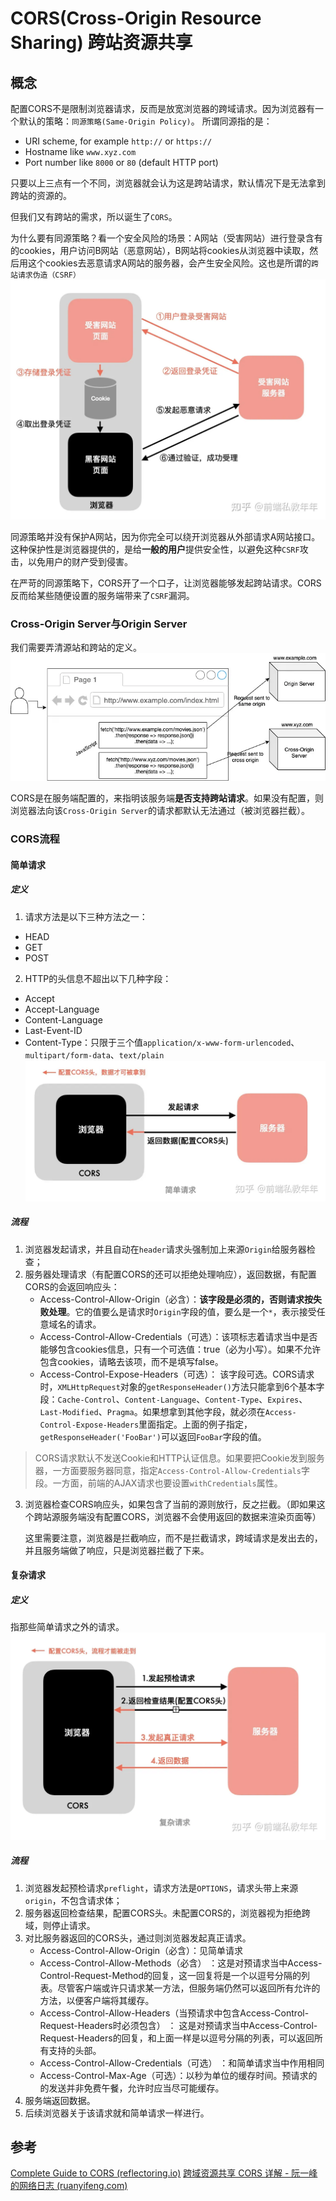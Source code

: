 # CORS(Cross-Origin Resource Sharing) 跨站资源共享

## 概念

配置CORS不是限制浏览器请求，反而是放宽浏览器的跨域请求。因为浏览器有一个默认的策略：`同源策略(Same-Origin Policy)`。
所谓同源指的是：
- URI scheme, for example `http://` or `https://`
- Hostname like `www.xyz.com`
- Port number like `8000` or `80` (default HTTP port)

只要以上三点有一个不同，浏览器就会认为这是跨站请求，默认情况下是无法拿到跨站的资源的。

但我们又有跨站的需求，所以诞生了`CORS`。

为什么要有同源策略？看一个安全风险的场景：A网站（受害网站）进行登录含有的cookies，用户访问B网站（恶意网站），B网站将cookies从浏览器中读取，然后用这个cookies去恶意请求A网站的服务器，会产生安全风险。这也是所谓的`跨站请求伪造（CSRF）`
![](../attachments/Pasted%20image%2020230808185806.png)

同源策略并没有保护A网站，因为你完全可以绕开浏览器从外部请求A网站接口。这种保护性是浏览器提供的，是给**一般的用户**提供安全性，以避免这种`CSRF`攻击，以免用户的财产受到侵害。

在严苛的同源策略下，CORS开了一个口子，让浏览器能够发起跨站请求。CORS反而给某些随便设置的服务端带来了`CSRF`漏洞。

### Cross-Origin Server与Origin Server
我们需要弄清源站和跨站的定义。
![](../attachments/Pasted%20image%2020230808191824.png)

CORS是在服务端配置的，来指明该服务端**是否支持跨站请求**。如果没有配置，则浏览器法向该`Cross-Origin Server`的请求都默认无法通过（被浏览器拦截）。

### CORS流程

#### 简单请求
##### 定义

1) 请求方法是以下三种方法之一：
- HEAD
- GET
- POST
2) HTTP的头信息不超出以下几种字段：
- Accept
- Accept-Language
- Content-Language
- Last-Event-ID
- Content-Type：只限于三个值`application/x-www-form-urlencoded`、`multipart/form-data`、`text/plain`
![](../attachments/Pasted%20image%2020230808192247.png)
##### 流程
1. 浏览器发起请求，并且自动在`header`请求头强制加上来源`Origin`给服务器检查；
2. 服务器处理请求（有配置CORS的还可以拒绝处理响应），返回数据，有配置CORS的会返回响应头：
	- Access-Control-Allow-Origin（必含）：**该字段是必须的，否则请求按失败处理**。它的值要么是请求时`Origin`字段的值，要么是一个`*`，表示接受任意域名的请求。
	- Access-Control-Allow-Credentials（可选）：该项标志着请求当中是否能够包含cookies信息，只有一个可选值：true（必为小写）。如果不允许包含cookies，请略去该项，而不是填写false。
	- Access-Control-Expose-Headers（可选）： 该字段可选。CORS请求时，`XMLHttpRequest`对象的`getResponseHeader()`方法只能拿到6个基本字段：`Cache-Control`、`Content-Language`、`Content-Type`、`Expires`、`Last-Modified`、`Pragma`。如果想拿到其他字段，就必须在`Access-Control-Expose-Headers`里面指定。上面的例子指定，`getResponseHeader('FooBar')`可以返回`FooBar`字段的值。

> CORS请求默认不发送Cookie和HTTP认证信息。如果要把Cookie发到服务器，一方面要服务器同意，指定`Access-Control-Allow-Credentials`字段。一方面，前端的AJAX请求也要设置`withCredentials`属性。

3. 浏览器检查CORS响应头，如果包含了当前的源则放行，反之拦截。（即如果这个跨站源服务端没有配置CORS，浏览器不会使用返回的数据来渲染页面等）

	这里需要注意，浏览器是拦截响应，而不是拦截请求，跨域请求是发出去的，并且服务端做了响应，只是浏览器拦截了下来。
#### 复杂请求

##### 定义 
指那些简单请求之外的请求。
![](../attachments/Pasted%20image%2020230808212302.png)

##### 流程
1. 浏览器发起预检请求`preflight`，请求方法是`OPTIONS`，请求头带上来源`origin`，不包含请求体；
2. 服务器返回检查结果，配置CORS头。未配置CORS的，浏览器视为拒绝跨域，则停止请求。
3. 对比服务器返回的CORS头，通过则浏览器发起真正请求。
	 - Access-Control-Allow-Origin（必含）：见简单请求
	 - Access-Control-Allow-Methods（必含） ：这是对预请求当中Access-Control-Request-Method的回复，这一回复将是一个以逗号分隔的列表。尽管客户端或许只请求某一方法，但服务端仍然可以返回所有允许的方法，以便客户端将其缓存。 
	 - Access-Control-Allow-Headers（当预请求中包含Access-Control-Request-Headers时必须包含） ： 这是对预请求当中Access-Control-Request-Headers的回复，和上面一样是以逗号分隔的列表，可以返回所有支持的头部。
	 - Access-Control-Allow-Credentials（可选） ：和简单请求当中作用相同 
	 - Access-Control-Max-Age（可选）：以秒为单位的缓存时间。预请求的的发送并非免费午餐，允许时应当尽可能缓存。
4. 服务端返回数据。
5. 后续浏览器关于该请求就和简单请求一样进行。
## 参考

[Complete Guide to CORS (reflectoring.io)](https://reflectoring.io/complete-guide-to-cors/)
[跨域资源共享 CORS 详解 - 阮一峰的网络日志 (ruanyifeng.com)](https://www.ruanyifeng.com/blog/2016/04/cors.html)
